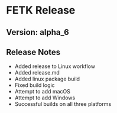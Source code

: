 # FETK Release

## Version: alpha_6

## Release Notes

* Added release to Linux workflow
* Added release.md
* Added linux package build
* Fixed build logic
* Attempt to add macOS
* Attempt to add Windows
* Successful builds on all three platforms
